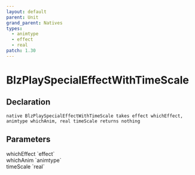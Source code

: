 ```yaml
---
layout: default
parent: Unit
grand_parent: Natives
types:
  - animtype
  - effect
  - real
patch: 1.30
---
```


# BlzPlaySpecialEffectWithTimeScale

## Declaration

```
native BlzPlaySpecialEffectWithTimeScale takes effect whichEffect, animtype whichAnim, real timeScale returns nothing
```

## Parameters
<dl>
  <dt>whichEffect `effect`</dt>
  <dd></dd>

  <dt>whichAnim `animtype`</dt>
  <dd></dd>

  <dt>timeScale `real`</dt>
  <dd></dd>
</dl>